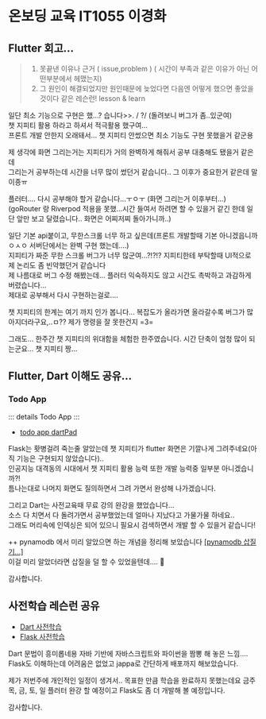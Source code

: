 # 온보딩 교육 IT1055 이경화

## Flutter 회고...

> 1. 못끝낸 이유나 근거 ( issue,problem ) ( 시간이 부족과 같은 이유가 아닌 어떤부분에서 헤맸는지)  
> 2. 그 원인이 해결되었지만 원인때문에 늦었다면 다음엔 어떻게 했으면 좋았을 것이다 같은 레슨런! lesson & learn

일단 최소 기능으로 구현은 했...? 습니다>>. / ?/ (돌려보니 버그가 좀..있군여)  
챗 지피티 활용 하라고 하셔서 적극활용 했구여...   
프론트 개발 안한지 오래돼서... 챗 지피티 안썼으면 최소 기능도 구현 못했을거 같군용

제 생각에 화면 그리는거는 지피티가 거의 완벽하게 해줘서 공부 대충해도 됐을거 같은데  
그리는거 공부하는데 시간을 너무 많이 썼던거 같습니다.. 그 이후가 중요한거 같은데 말이죵ㅠ  

플러터.... 다시 공부해야 할거 같습니다...ㅜㅇㅜ  (화면 그리는거 이후부터...)  
(goRouter 랑 Riverpod 적용을 못했...시간 들여서 하려면 할 수 있을거 같긴 한데 일단 앞만 보고 달렸습니다.. 화면은 어찌저찌 돌아가니까..)

일단 기본 api붙이고, 무한스크롤 너무 하고 싶은데(프론트 개발할때 기본 아니겠읍니까ㅇㅅㅇ 서버단에서는 완벽 구현 했는데....)  
지피티가 짜준 무한 스크롤 버그가 너무 많군여...?!?!? 지피티한테 부탁할때 UI적으로 제 논리도 좀 빈약했던거 같습니다  
제 나름대로 버그 수정 해봤는데... 플러터 익숙하지도 않고 시간도 촉박하고 과감하게 버렸습니다...   
제대로 공부해서 다시 구현하는걸로....

챗 지피티의 한계는 여기 까지 인가 봅니다... 복잡도가 올라가면 올라갈수록 버그가 많아지더라구요,..ㅁ?? 제가 명령을 잘 못한건지 =3= 

그래도... 한주간 챗 지피티의 위대함을 체험한 한주였습니다. 시간 단축이 엄청 많이 되는군요... 챗 지피티 짱...


## Flutter, Dart 이해도 공유...

### Todo App

::: details Todo App
<Gist gistId="ddd5edb6e9bd94f0fbf9b1d3bccfae0b" file="main.dart"/>
:::

- [todo app dartPad](https://dartpad.dev/?id=ddd5edb6e9bd94f0fbf9b1d3bccfae0b)  

Flask는 홧병걸려 죽는줄 알았는데 챗 지피티가 flutter 화면은 기깔나게 그려주네요(아직 기능은 구현되지 않았습니다)..  
인공지능 대격동의 시대에서 챗 지피티 활용 능력 또한 개발 능력중 일부분 아니겠습니까?!   
틈나는대로 나머지 화면도 질의하면서 그려 가면서 완성해 나가겠습니다.

그리고 Dart는 사전교육때 무료 강의 완강을 했었습니다...  
소스 다 치면서 다 돌려가면서 공부했었는데 얼마나 지났다고 가물가물 하네요..  
그래도 머리속에 인덱싱은 되어 있으니 필요시 검색하면서 개발 할 수 있을거 같습니다!  

++ pynamodb 에서 미리 알았으면 하는 개념을 정리해 보았습니다 [[pynamodb 삽질기...]](./pynamodb.md)   
이걸 미리 알았더라면 삽질을 덜 할 수 있었을텐데.... 🥲

감사합니다.


## 사전학습 레슨런 공유

- [Dart 사전학습](./dart.md)
- [Flask 사전학습](./Flask.md)

Dart 문법이 흥미롭네용 자바 기반에 자바스크립트와 파이썬을 짬뽕 해 놓은 느낌.... 
Flask도 이해하는데 어려움은 없었고 jappa로 간단하게 배포까지 해보았습니다.

제가 저번주에 개인적인 일정이 생겨서.. 목표한 만큼 학습을 완료하지 못했는데요 
금주 목, 금, 토, 일 플러터 완강 할 예정이고
Flask도 좀 더 개발해 볼 예정입니다.

감사합니다.